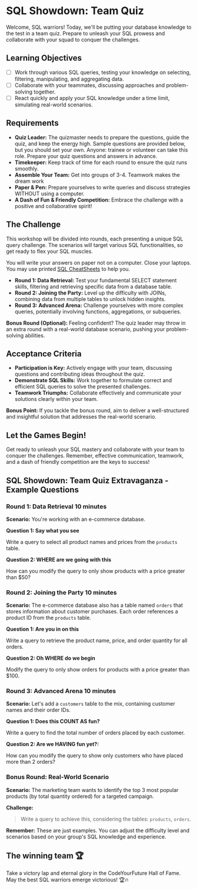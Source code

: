 # SQL Showdown: Team Quiz

Welcome, SQL warriors! Today, we'll be putting your database knowledge to the test in a team quiz. Prepare to unleash your SQL prowess and collaborate with your squad to conquer the challenges.

## Learning Objectives

- [ ] Work through various SQL queries, testing your knowledge on selecting, filtering, manipulating, and aggregating data.
- [ ] Collaborate with your teammates, discussing approaches and problem-solving together.
- [ ] React quickly and apply your SQL knowledge under a time limit, simulating real-world scenarios.

## Requirements

- **Quiz Leader:** The quizmaster needs to prepare the questions, guide the quiz, and keep the energy high. Sample questions are provided below, but you should set your own. Anyone: trainee or volunteer can take this role. Prepare your quiz questions and answers in advance. 
- **Timekeeper:** Keep track of time for each round to ensure the quiz runs smoothly.
- **Assemble Your Team:** Get into groups of 3-4. Teamwork makes the dream work
- **Paper & Pen:** Prepare yourselves to write queries and discuss strategies WITHOUT using a computer.
- **A Dash of Fun & Friendly Competition:** Embrace the challenge with a positive and collaborative spirit!

## The Challenge

This workshop will be divided into rounds, each presenting a unique SQL query challenge. The scenarios will target various SQL functionalities, so get ready to flex your SQL muscles.

You will write your answers on paper not on a computer. Close your laptops. You may use printed [SQL CheatSheets](https://learnsql.com/blog/sql-basics-cheat-sheet/) to help you.

- **Round 1: Data Retrieval:** Test your fundamental SELECT statement skills, filtering and retrieving specific data from a database table.
- **Round 2: Joining the Party:** Level up the difficulty with JOINs, combining data from multiple tables to unlock hidden insights.
- **Round 3: Advanced Arena:** Challenge yourselves with more complex queries, potentially involving functions, aggregations, or subqueries.

**Bonus Round (Optional):** Feeling confident? The quiz leader may throw in an extra round with a real-world database scenario, pushing your problem-solving abilities.

## Acceptance Criteria

- **Participation is Key:** Actively engage with your team, discussing questions and contributing ideas throughout the quiz.
- **Demonstrate SQL Skills:** Work together to formulate correct and efficient SQL queries to solve the presented challenges.
- **Teamwork Triumphs:** Collaborate effectively and communicate your solutions clearly within your team.

**Bonus Point:** If you tackle the bonus round, aim to deliver a well-structured and insightful solution that addresses the real-world scenario.

## Let the Games Begin!

Get ready to unleash your SQL mastery and collaborate with your team to conquer the challenges. Remember, effective communication, teamwork, and a dash of friendly competition are the keys to success!

## SQL Showdown: Team Quiz Extravaganza - Example Questions

### Round 1: Data Retrieval 10 minutes

**Scenario:** You're working with an e-commerce database.

**Question 1: Say what you see**

Write a query to select all product names and prices from the `products` table.

**Question 2: WHERE are we going with this**

How can you modify the query to only show products with a price greater than $50?

### Round 2: Joining the Party 10 minutes

**Scenario:** The e-commerce database also has a table named `orders` that stores information about customer purchases. Each order references a product ID from the `products` table.

**Question 1: Are you in on this**

Write a query to retrieve the product name, price, and order quantity for all orders.

**Question 2: Oh WHERE do we begin**

Modify the query to only show orders for products with a price greater than $100.

### Round 3: Advanced Arena 10 minutes

**Scenario:** Let's add a `customers` table to the mix, containing customer names and their order IDs.

**Question 1: Does this COUNT AS fun?**

Write a query to find the total number of orders placed by each customer.

**Question 2: Are we HAVING fun yet?:**

How can you modify the query to show only customers who have placed more than 2 orders?

### Bonus Round: Real-World Scenario

**Scenario:** The marketing team wants to identify the top 3 most popular products (by total quantity ordered) for a targeted campaign.

**Challenge:**

> Write a query to achieve this, considering the tables: `products`, `orders`.

**Remember:** These are just examples. You can adjust the difficulty level and scenarios based on your group's SQL knowledge and experience.

## The winning team 🏆

Take a victory lap and eternal glory in the CodeYourFuture Hall of Fame. May the best SQL warriors emerge victorious! 🏆🔥

